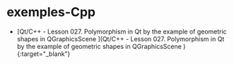 # exemples-Cpp


* [Qt/C++ - Lesson 027. Polymorphism in Qt by the example of geometric shapes in QGraphicsScene ](Qt/C++ - Lesson 027. Polymorphism in Qt by the example of geometric shapes in QGraphicsScene ){:target="_blank"}
